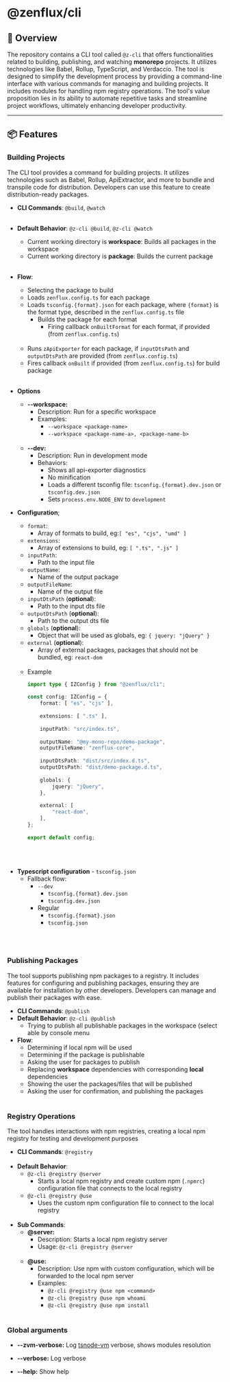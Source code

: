 # @zenflux/cli

## 📍 Overview

The repository contains a CLI tool called `@z-cli` that offers functionalities related to building, publishing, and watching **monorepo** projects. It utilizes technologies like Babel, Rollup, TypeScript, and Verdaccio. The tool is designed to simplify the development process by providing a command-line interface with various commands for managing and building projects. It includes modules for handling npm registry operations. The tool's value proposition lies in its ability to automate repetitive tasks and streamline project workflows, ultimately enhancing developer productivity.

---

## 📦 Features

### Building Projects

The CLI tool provides a command for building projects. It utilizes technologies such as Babel, Rollup, ApiExtractor, and more to bundle and transpile code for distribution. Developers can use this feature to create distribution-ready packages.

- **CLI Commands**: `@build`, `@watch`
<br /><br />
- **Default Behavior**: `@z-cli @build`, `@z-cli @watch`
    - Current working directory is **workspace**: Builds all packages in the workspace
    - Current working directory is **package**: Builds the current package
<br /><br />
- **Flow**:
    - Selecting the package to build
    - Loads `zenflux.config.ts` for each package
    - Loads `tsconfig.{format}.json` for each package, where `{format}` is the format type, described in the `zenflux.config.ts` file
        - Builds the package for each format
            - Firing callback `onBuiltFormat` for each format, if provided (from `zenflux.config.ts`)<br /><br />
    - Runs `zApiExporter` for each package, if `inputDtsPath` and `outputDtsPath` are provided (from `zenflux.config.ts`)
    - Fires callback `onBuilt` if provided (from `zenflux.config.ts`) for build package
<br /><br />
- **Options**
  - **--workspace:**
      - Description: Run for a specific workspace
      - Examples:
          - `--workspace <package-name>`
          - `--workspace <package-name-a>, <package-name-b>`
<br /><br />
  - **--dev:**
      - Description: Run in development mode
      - Behaviors:
          - Shows all api-exporter diagnostics
          - No minification
          - Loads a different tsconfig file: `tsconfig.{format}.dev.json` or `tsconfig.dev.json`
          - Sets `process.env.NODE_ENV` to `development`


- **Configuration**;
    - `format`:
        - Array of formats to build, eg:```[ "es", "cjs", "umd" ]```
    - `extensions`:
        - Array of extensions to build, eg: ```[ ".ts", ".js" ]```
    - `inputPath`:
        - Path to the input file
    - `outputName`:
        - Name of the output package
    - `outputFileName`:
        - Name of the output file
    - `inputDtsPath` (**optional**):
        - Path to the input dts file
    - `outputDtsPath` (**optional**):
        - Path to the output dts file
    - `globals` (**optional**):
        - Object that will be used as globals, eg: `{ jquery: "jQuery" }`
    - `external` (**optional**):
        - Array of external packages, packages that should not be bundled, eg: `react-dom`
<br /><br />
     - Example
          ```ts
          import type { IZConfig } from "@zenflux/cli";
      
          const config: IZConfig = {
              format: [ "es", "cjs" ],
      
              extensions: [ ".ts" ],
      
              inputPath: "src/index.ts",
      
              outputName: "@my-mono-repo/demo-package",
              outputFileName: "zenflux-core",
      
              inputDtsPath: "dist/src/index.d.ts",
              outputDtsPath: "dist/demo-package.d.ts",
      
              globals: { 
                  jquery: "jQuery",
              },
              
              external: [
                  "react-dom",
              ],
          };
      
          export default config;
          ```
<br /><br />
- **Typescript configuration** - `tsconfig.json`
  - Fallback flow:
    - `--dev`
        - `tsconfig.{format}.dev.json`
        - `tsconfig.dev.json`
    - Regular
        - `tsconfig.{format}.json`
        - `tsconfig.json`

<br /><br />
### Publishing Packages

The tool supports publishing npm packages to a registry. It includes features for configuring and publishing packages, ensuring they are available for installation by other developers. Developers can manage and publish their packages with ease.

- **CLI Commands**: `@publish`
- **Default Behavior**: `@z-cli @publish`
    - Trying to publish all publishable packages in the workspace (select able by console menu
- **Flow**:
    - Determining if local npm will be used
    - Determining if the package is publishable
    - Asking the user for packages to publish
    - Replacing **workspace** dependencies with corresponding **local** dependencies
    - Showing the user the packages/files that will be published
    - Asking the user for confirmation, and publishing the packages
<br /><br />
### Registry Operations

The tool handles interactions with npm registries, creating a local npm registry for testing and development purposes
- **CLI Commands**: `@registry`
  <br /><br />
- **Default Behavior**: 
  - `@z-cli @registry @server`
      - Starts a local npm registry and create custom npm (`.npmrc`) configuration file that connects to the local registry
  - `@z-cli @registry @use`
      - Uses the custom npm configuration file to connect to the local registry
<br /><br />
- **Sub Commands**:
  - **@server:**
      - Description: Starts a local npm registry server
      - Usage: `@z-cli @registry @server`
<br /><br />
  - **@use:**
      - Description: Use npm with custom configuration, which will be forwarded to the local npm server
      - Examples:
          - `@z-cli @registry @use npm <command>`
          - `@z-cli @registry @use npm whoami`
          - `@z-cli @registry @use npm install`
<br /><br />
### Global arguments
- **--zvm-verbose:** Log [tsnode-vm](https://github.com/ZenFlux/zenflux/tree/main/packages/zenflux-tsnode-vm) verbose, shows modules resolution

- **--verbose:** Log verbose

- **--help:** Show help

